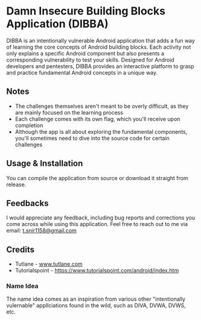 # Damn Insecure Building Blocks Application (DIBBA)

DIBBA is an intentionally vulnerable Android application that adds a fun way of learning the core concepts of Android building blocks. Each activity not only explains a specific Android component but also presents a corresponding vulnerability to test your skills. Designed for Android developers and pentesters, DIBBA provides an interactive platform to grasp and practice fundamental Android concepts in a unique way.


## Notes
* The challenges themselves aren't meant to be overly difficult, as they are mainly focused on the learning process
* Each challenge comes with its own flag, which you'll receive upon completion
* Although the app is all about exploring the fundamental components, you'll sometimes need to dive into the source code for certain challenges

## Usage & Installation

You can compile the application from source or download it straight from release.


## Feedbacks

I would appreciate any feedback, including bug reports and corrections you come across while using this application. Feel free to reach out to me via email: t.snir1158@gmail.com

## Credits
* Tutlane - www.tutlane.com
* Tutorialspoint - https://www.tutorialspoint.com/android/index.htm

### Name Idea

The name idea comes as an inspiration from various other "intentionally vulernable" appllciations found in the wild, such as DIVA, DVWA, DVWS, etc.